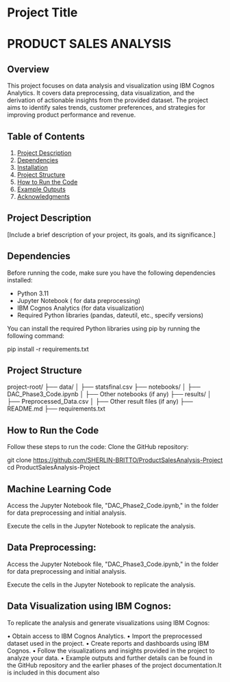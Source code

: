 # Project Title
# PRODUCT SALES ANALYSIS

## Overview

This project focuses on data analysis and visualization using IBM Cognos Analytics. It covers data preprocessing, data visualization, and the derivation of actionable insights from the provided dataset. The project aims to identify sales trends, customer preferences, and strategies for improving product performance and revenue.

## Table of Contents

1. [Project Description](#project-description)
2. [Dependencies](#dependencies)
3. [Installation](#installation)
4. [Project Structure](#project-structure)
5. [How to Run the Code](#how-to-run-the-code)
6. [Example Outputs](#example-outputs)
7. [Acknowledgments](#acknowledgments)

## Project Description

[Include a brief description of your project, its goals, and its significance.]

## Dependencies

Before running the code, make sure you have the following dependencies installed:

- Python 3.11
- Jupyter Notebook ( for data preprocessing)
- IBM Cognos Analytics (for data visualization)
- Required Python libraries (pandas, dateutil, etc., specify versions)

You can install the required Python libraries using pip by running the following command:

pip install -r requirements.txt
## Project Structure
project-root/
    ├── data/
    │   ├── statsfinal.csv
    ├── notebooks/
    │   ├── DAC_Phase3_Code.ipynb
    │   ├── Other notebooks (if any)
    ├── results/
    │   ├── Preprocessed_Data.csv
    │   ├── Other result files (if any)
    ├── README.md
    ├── requirements.txt





## How to Run the Code
Follow these steps to run the code:
Clone the GitHub repository:

git clone https://github.com/SHERLIN-BRITTO/ProductSalesAnalysis-Project 
cd ProductSalesAnalysis-Project
## Machine Learning Code
Access the Jupyter Notebook file, "DAC_Phase2_Code.ipynb," in the folder for data preprocessing and initial analysis.

Execute the cells in the Jupyter Notebook to replicate the analysis.


## Data Preprocessing:

Access the Jupyter Notebook file, "DAC_Phase3_Code.ipynb," in the folder for data preprocessing and initial analysis.

Execute the cells in the Jupyter Notebook to replicate the analysis.

## Data Visualization using IBM Cognos:
To replicate the analysis and generate visualizations using IBM Cognos:

•	Obtain access to IBM Cognos Analytics.
•	Import the preprocessed dataset used in the project.
•	Create reports and dashboards using IBM Cognos.
•	Follow the visualizations and insights provided in the project to analyze your data.
•	Example outputs and further details can be found in the GitHub repository and the earlier phases of the project documentation.It is included in this document also




